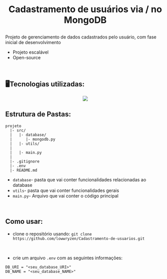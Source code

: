 # <p align='center'> Cadastramento de usuários via / no MongoDB

Projeto de gerenciamento de dados cadastrados pelo usuário, com fase inicial de desenvolvimento

- Projeto escalável
- Open-source

<br>

## 🖥️Tecnologias utilizadas:

<p align="center">
  <a href="https://skillicons.dev">
    <img src="https://skillicons.dev/icons?i=python,mongodb,pymongo" />
  </a>
</p>

## Estrutura de Pastas:

```
projeto
  |- src/
  |   |- database/
  |      |- mongodb.py 
  |   |- utils/
  |      
  |   |- main.py
  |
  |- .gitignore
  |- .env
  |- README.md
```

- `database`- pasta que vai conter funcionalidades relacionadas ao database
- `utils`- pasta que vai conter funcionalidades gerais
- `main.py`- Arquivo que vai conter o código principal

<br>

## Como usar:

- clone o repositório usando:
`git clone https://github.com/lowwryzen/Cadastramento-de-usuarios.git`

<br>

- crie um arquivo `.env` com as seguintes informações:
```
DB_URI = "<seu_database_URI>"
DB_NAME = "<seu_database_NAME>"
```